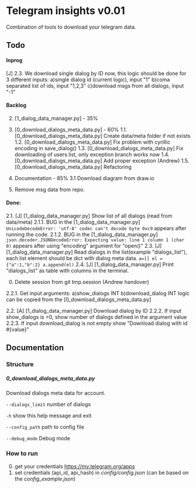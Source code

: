 # Telegram insights v0.01
Combination of tools to download your telegram data.


  
## Todo
#### Inprog
[J] 2.3. We download single dialog by ID now, this logic should be done for 3 different inputs:
a)single dialog id (current logic), input "1"
b)coma separated list of ids, input "1,2,3"
c)download msgs from all dialogs, input "-1"


#### Backlog
2. [1_dialog_data_manager.py] - 35%


1. [0_download_dialogs_meta_data.py] - 60%
1.1. [0_download_dialogs_meta_data.py] Create data/meta folder if not exists
1.2. [0_download_dialogs_meta_data.py] Fix problem with cyrillic encoding in save_dialog()
1.3. [0_download_dialogs_meta_data.py] Fix downloading of users list, only exception branch works now 
1.4. [0_download_dialogs_meta_data.py] Add proper exception (Andrew)
1.5. [0_download_dialogs_meta_data.py] Refactoring

3. Documentation - 85%
3.1 Download diagram from draw.io

4. Remove msg data from repo.

#### Done:
2.1. [J] [1_dialog_data_manager.py] Show list of all dialogs (read from data/meta)
2.1.1. BUG in the [1_dialog_data_manager.py] `UnicodeDecodeError: 'utf-8' codec can't decode byte 0xc9` appears after running the code.
2.1.2. BUG in the [1_dialog_data_manager.py] `json.decoder.JSONDecodeError: Expecting value: line 1 column 1 (char 0)` appears after using "encoding" argument for "open()" 
2.3. [J] [1_dialog_data_manager.py] Read dialogs in the list(example "dialogs_list"), each list element should be dict with dialog meta data.
`a=[]
el = {"a":1,"b":2}
a.append(el)`
2.4. [J] [1_dialog_data_manager.py] Print "dialogs_list" as table with columns in the terminal.

0. Delete session from git tmp.session (Andrew handover)

2.2.1. Get input arguments:
a)show_dialogs INT
b)download_dialog INT
logic can be copied from the [0_download_dialogs_meta_data.py]

2.2. [A] [1_dialog_data_manager.py] Download dialog by ID
2.2.2. If input show_dialogs is >0, show number of dialogs defined in the argument value
2.2.3. If input download_dialog is not empty show
"Download dialog with id #{value}"
## Documentation

### Structure
##### 0_download_dialogs_meta_data.py
Download dialogs meta data for account.

`--dialogs_limit`
number of dialogs

`-h`
show this help message and exit

`--config_path`
path to config file

`--debug_mode`
Debug mode



### How to run
0. get your credentials https://my.telegram.org/apps
1. set credentials (api_id, api_hash) in *config/config.json* (can be based on the *config_example.json*)
